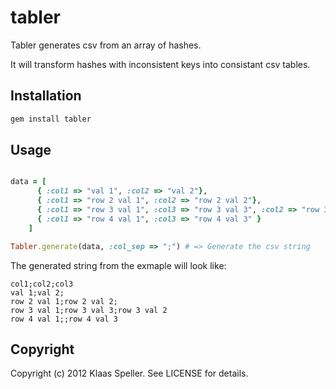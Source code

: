 # tabler

Tabler generates csv from an array of hashes.

It will transform hashes with inconsistent keys into consistant csv tables.

## Installation

```bash
gem install tabler
```

## Usage

```ruby

data = [
      { :col1 => "val 1", :col2 => "val 2"}, 
      { :col1 => "row 2 val 1", :col2 => "row 2 val 2"},
      { :col1 => "row 3 val 1", :col3 => "row 3 val 3", :col2 => "row 3 val 2"},
      { :col1 => "row 4 val 1", :col3 => "row 4 val 3" }
    ]

Tabler.generate(data, :col_sep => ";") # => Generate the csv string

```

The generated string from the exmaple will look like:

```
col1;col2;col3
val 1;val 2;
row 2 val 1;row 2 val 2;
row 3 val 1;row 3 val 3;row 3 val 2
row 4 val 1;;row 4 val 3

```

## Copyright

Copyright (c) 2012 Klaas Speller. See LICENSE for details.

